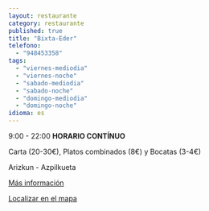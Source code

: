 ```yaml
---
layout: restaurante
category: restaurante
published: true
title: "Bixta-Eder"
telefono: 
  - "948453358"
tags: 
  - "viernes-mediodia"
  - "viernes-noche"
  - "sabado-mediodia"
  - "sabado-noche"
  - "domingo-mediodia"
  - "domingo-noche"
idioma: es
---
```


9:00 - 22:00 **HORARIO CONTÍNUO**

Carta (20-30€), Platos combinados (8€) y Bocatas (3-4€)

Arizkun - Azpilkueta

[Más información](http://www.consorciobertiz.org/consorcio/dondecomer/restaurantes/arizkun-es-0-174/restaurante-bixta-eder.html)

[Localizar en el mapa](https://maps.google.es/maps/ms?msid=209355426066656146368.0004eb72e103244809c88&amp;msa=0&amp;ll=43.178143,-1.494977&amp;spn=0.010187,0.01929 "Restaurante Bixta-Eder")